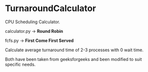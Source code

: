 # TurnaroundCalculator
CPU Scheduling Calculator.

calculator.py -> **Round Robin**

fcfs.py -> **First Come First Served**

Calculate average turnaround time of 2-3 processes with 0 wait time.

Both have been taken from geeksforgeeks and been modified to suit specific needs.
